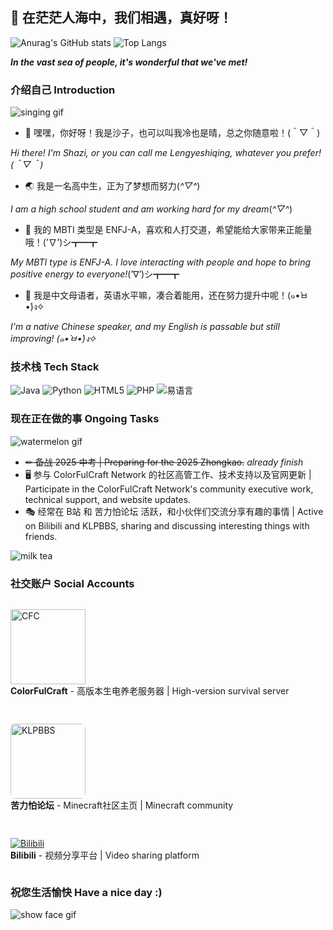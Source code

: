 ## 🌟 在茫茫人海中，我们相遇，真好呀！

![Anurag's GitHub stats](https://github-readme-stats.vercel.app/api?username=xiaoshaziYA&show_icons=true&theme=transparent&hide_border=true&icon_color=586069&title_color=24292e&width=400)
![Top Langs](https://github-readme-stats.vercel.app/api/top-langs/?username=xiaoshaziYA&layout=compact&hide_border=true&icon_color=586069&title_color=24292e&width=400)

_**In the vast sea of people, it's wonderful that we've met!**_

### 介绍自己 Introduction

![singing gif](https://github.com/xiaoshaziYA/xiaoshaziYA/blob/main/images/sing.gif?width=150)

- 💬 嘿嘿，你好呀！我是沙子，也可以叫我冷也是晴，总之你随意啦！(＾▽＾)

_Hi there! I'm Shazi, or you can call me Lengyeshiqing, whatever you prefer! (＾▽＾)_

- 🌏 我是一名高中生，正为了梦想而努力(*^▽^*)

_I am a high school student and am working hard for my dream_(*^▽^*)

- 🧝‍ 我的 MBTI 类型是 ENFJ-A，喜欢和人打交道，希望能给大家带来正能量哦！(’∇’)シ┳━┳

_My MBTI type is ENFJ-A. I love interacting with people and hope to bring positive energy to everyone!_(’∇’)シ┳━┳

- 📰 我是中文母语者，英语水平嘛，凑合着能用，还在努力提升中呢！(๑•̀ㅂ•́)ง✧

_I'm a native Chinese speaker, and my English is passable but still improving! (๑•̀ㅂ•́)ง✧_

### 技术栈 Tech Stack

![Java](https://img.shields.io/badge/-Java-007396?style=flat-square&logo=java&logoColor=white)
![Python](https://img.shields.io/badge/-Python-3776AB?style=flat-square&logo=python&logoColor=white)
![HTML5](https://img.shields.io/badge/-HTML5-E34F26?style=flat-square&logo=html5&logoColor=white)
![PHP](https://img.shields.io/badge/-PHP-777BB4?style=flat-square&logo=php&logoColor=white)
![易语言](https://img.shields.io/badge/-易语言-008080?style=flat-square&logo=windows-terminal&logoColor=white)

### 现在正在做的事 Ongoing Tasks

![watermelon gif](https://github.com/xiaoshaziYA/xiaoshaziYA/blob/main/images/watermelon.gif?width=150)

- ~~✏ 备战 2025 中考 | Preparing for the 2025 Zhongkao.~~ *already finish*
- 🖥 参与 ColorFulCraft Network 的社区高管工作、技术支持以及官网更新 | Participate in the ColorFulCraft Network's community executive work, technical support, and website updates.
- 🎭 经常在 B站 和 苦力怕论坛 活跃，和小伙伴们交流分享有趣的事情 | Active on Bilibili and KLPBBS, sharing and discussing interesting things with friends.

![milk tea](https://github.com/xiaoshaziYA/xiaoshaziYA/blob/main/images/milk-tea.jpg?width=200)

### 社交账户 Social Accounts

<div style="display: flex; align-items: center; gap: 15px; flex-wrap: wrap; margin-top: 10px;">

[<img src="https://img.shields.io/badge/-CFC-5865F2?style=for-the-badge&logo=data:image/svg+xml;base64,PHN2ZyB4bWxucz0iaHR0cDovL3d3dy53My5vcmcvMjAwMC9zdmciIHdpZHRoPSI0MCIgaGVpZ2h0PSI0MCI+PHJlY3Qgd2lkdGg9IjQwIiBoZWlnaHQ9IjQwIiBmaWxsPSIjNTg2NUYyIi8+PHRleHQgeD0iMjAiIHk9IjI1IiBmb250LWZhbWlseT0iQXJpYWwiIGZvbnQtc2l6ZT0iMjAiIGZpbGw9IiNGRkZGRkYiIHRleHQtYW5jaG9yPSJtaWRkbGUiPkNGRDwvdGV4dD48L3N2Zz4=" width="120" alt="CFC" title="ColorFulCraft官网"/>](https://blog.xhil.cn/)  
**ColorFulCraft** - 高版本生电养老服务器 | High-version survival server

[<img src="https://klpbbs.com/logo.gif" width="120" style="border-radius: 8px;" alt="KLPBBS" title="苦力怕论坛主页"/>](https://klpbbs.com/space-uid-724968.html)  
**苦力怕论坛** - Minecraft社区主页 | Minecraft community

[![Bilibili](https://img.shields.io/badge/-Bilibili-fb7299?style=for-the-badge&logo=bilibili&logoColor=white&logoWidth=20&width=120)](https://space.bilibili.com/2099386049 "B站主页")  
**Bilibili** - 视频分享平台 | Video sharing platform

</div>

### 祝您生活愉快 Have a nice day :)
![show face gif](https://github.com/xiaoshaziYA/xiaoshaziYA/blob/main/images/show-face.gif?width=150)
